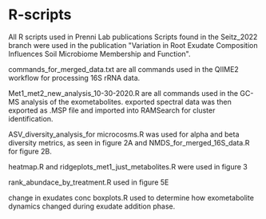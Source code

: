 # R-scripts
All R scripts used in Prenni Lab publications
Scripts found in the Seitz_2022 branch were used in the publication "Variation in Root Exudate Composition Influences Soil Microbiome Membership and Function".

commands_for_merged_data.txt are all commands used in the QIIME2 workflow for processing 16S rRNA data. 

Met1_met2_new_analysis_10-30-2020.R are all commands used in the GC-MS analysis of the exometabolites. exported spectral data was then exported as .MSP file and imported into RAMSearch for cluster identification. 

ASV_diversity_analysis_for microcosms.R was used for alpha and beta diversity metrics, as seen in figure 2A and NMDS_for_merged_16S_data.R for figure 2B. 

heatmap.R and ridgeplots_met1_just_metabolites.R were used in figure 3

rank_abundace_by_treatment.R used in figure 5E

change in exudates conc boxplots.R used to determine how exometabolite dynamics changed during exudate addition phase. 
